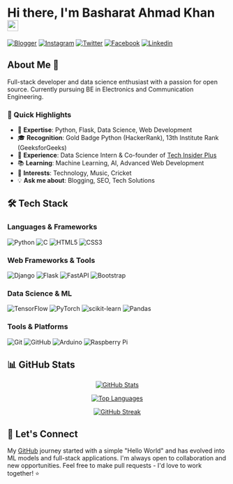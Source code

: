 # Hi there, I'm Basharat Ahmad Khan <img src="https://media.giphy.com/media/hvRJCLFzcasrR4ia7z/giphy.gif" width="25px">

[![Blogger](https://img.shields.io/badge/-blogger-222222?style=flat-square&logo=blogger&logoColor=white&link=https://www.techinsiderplus.com)](https://www.techinsiderplus.com)
[![Instagram](https://img.shields.io/badge/Instagram-222222?&style=flat-square&logo=instagram&logoColor=pink&link=https://www.instagram.com/khanbasharat3a1)](https://www.instagram.com/khanbasharat3a1)
[![Twitter](https://img.shields.io/badge/-twitter-222222?style=flat-square&logo=twitter&logoColor=white&link=https://x.com/KhanBasharat3a1)](https://x.com/KhanBasharat3a1)
[![Facebook](https://img.shields.io/badge/Facebook-222222?&style=flat-square&logo=facebook&logoColor=white&link=https://www.facebook.com/khanbasharat3a1)](https://www.facebook.com/khanbasharat3a1)
[![Linkedin](https://img.shields.io/badge/-LinkedIn-222222?style=flat-square&logo=Linkedin&logoColor=white&link=https://www.linkedin.com/in/khanbasharat/)](https://www.linkedin.com/in/khanbasharat/)

## About Me 💫

Full-stack developer and data science enthusiast with a passion for open source. Currently pursuing BE in Electronics and Communication Engineering.

### 🚀 Quick Highlights

- 🎯 **Expertise**: Python, Flask, Data Science, Web Development
- 🎓 **Recognition**: Gold Badge Python (HackerRank), 13th Institute Rank (GeeksforGeeks)
- 💼 **Experience**: Data Science Intern & Co-founder of [Tech Insider Plus](https://www.techinsiderplus.com)
- 📚 **Learning**: Machine Learning, AI, Advanced Web Development
- 🎵 **Interests**: Technology, Music, Cricket
- 💡 **Ask me about**: Blogging, SEO, Tech Solutions

## 🛠️ Tech Stack

### Languages & Frameworks
![Python](https://img.shields.io/badge/python-3670A0?style=for-the-badge&logo=python&logoColor=ffdd54)
![C](https://img.shields.io/badge/c-%2300599C.svg?style=for-the-badge&logo=c&logoColor=white)
![HTML5](https://img.shields.io/badge/html5-%23E34F26.svg?style=for-the-badge&logo=html5&logoColor=white)
![CSS3](https://img.shields.io/badge/css3-%231572B6.svg?style=for-the-badge&logo=css3&logoColor=white)

### Web Frameworks & Tools
![Django](https://img.shields.io/badge/django-%23092E20.svg?style=for-the-badge&logo=django&logoColor=white)
![Flask](https://img.shields.io/badge/flask-%23000.svg?style=for-the-badge&logo=flask&logoColor=white)
![FastAPI](https://img.shields.io/badge/FastAPI-005571?style=for-the-badge&logo=fastapi)
![Bootstrap](https://img.shields.io/badge/bootstrap-%238511FA.svg?style=for-the-badge&logo=bootstrap&logoColor=white)

### Data Science & ML
![TensorFlow](https://img.shields.io/badge/TensorFlow-%23FF6F00.svg?style=for-the-badge&logo=TensorFlow&logoColor=white)
![PyTorch](https://img.shields.io/badge/PyTorch-%23EE4C2C.svg?style=for-the-badge&logo=PyTorch&logoColor=white)
![scikit-learn](https://img.shields.io/badge/scikit--learn-%23F7931E.svg?style=for-the-badge&logo=scikit-learn&logoColor=white)
![Pandas](https://img.shields.io/badge/pandas-%23150458.svg?style=for-the-badge&logo=pandas&logoColor=white)

### Tools & Platforms
![Git](https://img.shields.io/badge/git-%23F05033.svg?style=for-the-badge&logo=git&logoColor=white)
![GitHub](https://img.shields.io/badge/github-%23121011.svg?style=for-the-badge&logo=github&logoColor=white)
![Arduino](https://img.shields.io/badge/-Arduino-00979D?style=for-the-badge&logo=Arduino&logoColor=white)
![Raspberry Pi](https://img.shields.io/badge/-RaspberryPi-C51A4A?style=for-the-badge&logo=Raspberry-Pi)

## 📊 GitHub Stats

<div align="center">

[![GitHub Stats](https://github-readme-stats.vercel.app/api?username=khanbasharat3a1&show_icons=true&theme=chartreuse-dark)](https://github.com/khanbasharat3a1)

[![Top Languages](https://github-readme-stats.vercel.app/api/top-langs/?username=khanbasharat3a1&layout=compact&theme=chartreuse-dark)](https://github.com/khanbasharat3a1)

[![GitHub Streak](https://github-readme-streak-stats.herokuapp.com/?user=khanbasharat3a1&theme=dark)](https://github.com/khanbasharat3a1)

</div>


## 🤝 Let's Connect

My [GitHub](https://github.com/khanbasharat3a1) journey started with a simple "Hello World" and has evolved into ML models and full-stack applications. I'm always open to collaboration and new opportunities. Feel free to make pull requests - I'd love to work together! ⭐
